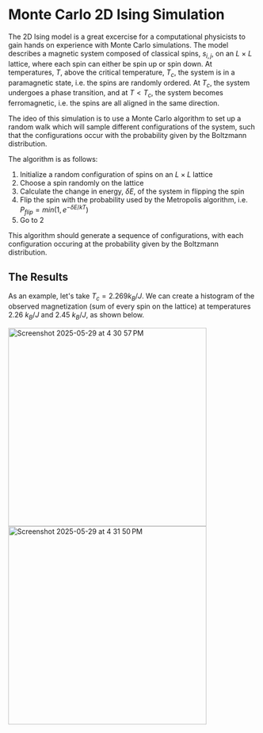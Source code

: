 # Monte Carlo 2D Ising Simulation 

The 2D Ising model is a great excercise for a computational physicists to gain hands on experience with Monte Carlo simulations. The model describes a magnetic system composed of classical spins, $s_{i,j}$, on an $L$ $\times$ $L$ lattice, where each spin can either be spin up or spin down. At temperatures, $T$, above the critical temperature, $T_c$, the system is in a paramagnetic state, i.e. the spins are randomly ordered. At $T_c$, the system undergoes a phase transition, and at $T < T_c$, the system becomes ferromagnetic, i.e. the spins are all aligned in the same direction. 

The ideo of this simulation is to use a Monte Carlo algorithm to set up a random walk which will sample different configurations of the system, such that the configurations occur with the probability given by the Boltzmann distribution. 

The algorithm is as follows: 
1. Initialize a random configuration of spins on an $L \times L$ lattice
2. Choose a spin randomly on the lattice
3. Calculate the change in energy, $\delta E$, of the system in flipping the spin
4. Flip the spin with the probability used by the Metropolis algorithm, i.e. $P_{flip} = min(1,e^{-\delta E/kT})$
5. Go to 2

This algorithm should generate a sequence of configurations, with each configuration occuring at the probability given by the Boltzmann distribution. 

## The Results 

As an example, let's take $T_c = 2.269 k_B/J$. We can create a histogram of the observed magnetization (sum of every spin on the lattice) at temperatures 2.26 $k_B/J$ and 2.45 $k_B/J$, as shown below. 

<img width="400" alt="Screenshot 2025-05-29 at 4 30 57 PM" src="https://github.com/user-attachments/assets/8942ce4b-102e-4041-b819-2df4669ea921" />

<img width="400" alt="Screenshot 2025-05-29 at 4 31 50 PM" src="https://github.com/user-attachments/assets/4e46c287-51d9-4d73-ba53-0d4a29c00c02" />




